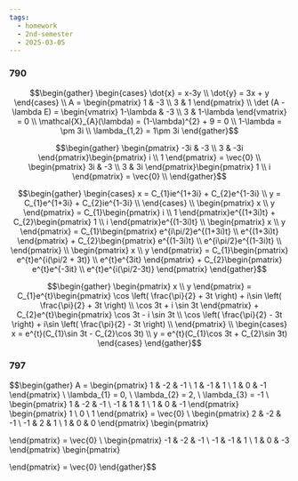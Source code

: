 ```yaml
---
tags:
  - homework
  - 2nd-semester
  - 2025-03-05
---
```


### 790

$$\begin{gather}
\begin{cases}
\dot{x} = x-3y \\
\dot{y} = 3x + y
\end{cases} \\
A = \begin{pmatrix}
1 & -3 \\
3 & 1
\end{pmatrix} \\
\det (A - \lambda E) = \begin{vmatrix}
1-\lambda & -3 \\
3 & 1-\lambda
\end{vmatrix} = 0 \\
\mathcal{X}_{A}(\lambda) = (1-\lambda)^{2} + 9 = 0 \\
1-\lambda = \pm 3i \\
\lambda_{1,2} = 1\pm 3i
\end{gather}$$

$$\begin{gather}
\begin{pmatrix}
-3i & -3 \\
3 & -3i
\end{pmatrix}\begin{pmatrix}
i \\
1
\end{pmatrix} = \vec{0} \\
\begin{pmatrix}
3i & -3 \\
3 & 3i
\end{pmatrix}\begin{pmatrix}
1 \\
i
\end{pmatrix} = \vec{0} \\
\end{gather}$$

$$\begin{gather}
\begin{cases}
x = C_{1}ie^{1+3i} + C_{2}e^{1-3i} \\
y = C_{1}e^{1+3i} + C_{2}ie^{1-3i} \\
\end{cases} \\
\begin{pmatrix}
x \\
y
\end{pmatrix} = C_{1}\begin{pmatrix}
i \\
1
\end{pmatrix}e^{(1+3i)t} + C_{2}\begin{pmatrix}
1 \\
i
\end{pmatrix}e^{(1-3i)t} \\
\begin{pmatrix}
x \\
y
\end{pmatrix} = C_{1}\begin{pmatrix}
e^{i\pi/2}e^{(1+3i)t} \\
e^{(1+3i)t}
\end{pmatrix} + C_{2}\begin{pmatrix}
e^{(1-3i)t} \\
e^{i\pi/2}e^{(1-3i)t} \\
\end{pmatrix} \\
\begin{pmatrix}
x \\
y
\end{pmatrix} = C_{1}\begin{pmatrix}
e^{t}e^{i(\pi/2 + 3t)} \\
e^{t}e^{3it}
\end{pmatrix} + C_{2}\begin{pmatrix}
e^{t}e^{-3it} \\
e^{t}e^{i(\pi/2-3t)}
\end{pmatrix}
\end{gather}$$

$$\begin{gather}
\begin{pmatrix}
x \\
y
\end{pmatrix} = C_{1}e^{t}\begin{pmatrix}
\cos \left( \frac{\pi}{2} + 3t \right) + i\sin \left( \frac{\pi}{2} + 3t \right) \\
\cos 3t + i \sin 3t
\end{pmatrix} + C_{2}e^{t}\begin{pmatrix}
\cos 3t - i \sin 3t \\
\cos \left( \frac{\pi}{2} - 3t \right) + i\sin \left( \frac{\pi}{2} - 3t \right) \\
\end{pmatrix} \\
\begin{cases}
x = e^{t}(C_{1}\sin 3t - C_{2}\cos 3t) \\
y = e^{t}(C_{1}\cos 3t + C_{2}\sin 3t)
\end{cases}
\end{gather}$$

### 797

$$\begin{gather}
A = \begin{pmatrix}
1 & -2 & -1 \\
1 & -1 & 1 \\
1 & 0 & -1
\end{pmatrix} \\
\lambda_{1} = 0, \ \lambda_{2} = 2, \ \lambda_{3} = -1 \\
\begin{pmatrix}
1 & -2 & -1 \\
-1 & 1 & 1 \\
1 & 0 & -1
\end{pmatrix} \begin{pmatrix}
1 \\
0 \\
1
\end{pmatrix} = \vec{0} \\
\begin{pmatrix}
2 & -2 & -1 \\
-1 & 2 & 1 \\
1 & 0 & 0
\end{pmatrix} \begin{pmatrix}

\end{pmatrix} = \vec{0} \\
\begin{pmatrix}
-1 & -2 & -1 \\
-1 & -1 & 1 \\
1 & 0 & -3
\end{pmatrix} \begin{pmatrix}

\end{pmatrix} = \vec{0}
\end{gather}$$